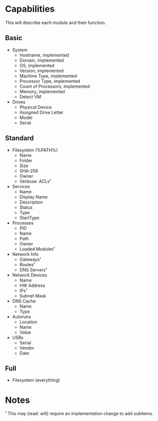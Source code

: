 # Capabilities

This will describe each module and their function.

## Basic

- System
	- Hostname, implemented
	- Domain, implemented
	- OS, implemented
	- Version, implemented
	- Machine Type, implemented
	- Processor Type, implemented
	- Count of Processors, implemented
	- Memory, implemented
	- Detect VM
- Drives
	- Physical Device
	- Assigned Drive Letter
	- Model
	- Serial

## Standard

- Filesystem (%PATH%)
	- Name
	- Folder
	- Size
	- SHA-256
	- Owner
	- Verbose: ACLs¹
- Services
	- Name
	- Display Name
	- Description
	- Status
	- Type
	- StartType
- Processes
	- PID
	- Name
	- Path
	- Owner
	- Loaded Modules¹
- Network Info
	- Gateways¹
	- Routes¹
	- DNS Servers¹
- Network Devices
	- Name
	- HW Address
	- IPs¹
	- Subnet Mask
- DNS Cache
	- Name
	- Type
- Autoruns
	- Location
	- Name
	- Value
- USBs
	- Serial
	- Vendor
	- Date

## Full

- Filesystem (everything)


# Notes

¹ This may (read: will) require an implementation change to add subitems.
